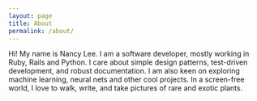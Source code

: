 ```yaml
---
layout: page
title: About
permalink: /about/
---
```

Hi! My name is Nancy Lee. I am a software developer, mostly working in Ruby, Rails and Python. I care about simple design patterns, test-driven development, and robust documentation. I am also keen on exploring machine learning, neural nets and other cool projects. In a screen-free world, I love to walk, write, and take pictures of rare and exotic plants.
